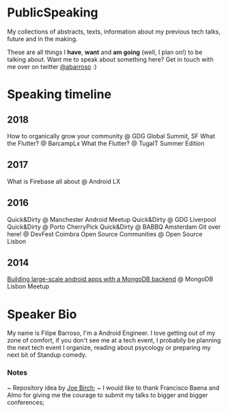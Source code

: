 # PublicSpeaking
My collections of abstracts, texts, information about my previous tech talks, future and in the making.

These are all things I **have**, **want** and **am going** (well, I plan on!) to be talking about. Want me to speak about something here? Get in touch with me over on twitter [@abarroso](https://twitter.com/abarroso) :)

# Speaking timeline

## 2018
How to organically grow your community @ GDG Global Summit, SF
What the Flutter? @ BarcampLx
What the Flutter? @ TugaIT Summer Edition

## 2017
What is Firebase all about @ Android LX
## 2016
Quick&Dirty @ Manchester Android Meetup
Quick&Dirty @ GDG Liverpool
Quick&Dirty @ Porto CherryPick
Quick&Dirty @ BABBQ Amsterdam
Git over here! @ DevFest Coimbra
Open Source Communities @ Open Source Lisbon

## 2014
[Building large-scale android apps with a MongoDB backend](https://github.com/OldMetalmind/PublicSpeaking/blob/master/Building%20large-scale%20android%20apps%20with%20a%20MongoDB%20backend.md) @ MongoDB Lisbon Meetup

# Speaker Bio
My name is Filipe Barroso, I'm a Android Engineer. I love getting out of my zone of comfort, if you don't see me at a tech event, I probabily be planning the next tech event I organize, reading about psycology or preparing my next bit of Standup comedy.


### Notes
~ Repository idea by [Joe Birch](https://github.com/hitherejoe);
~ I would like to thank Francisco Baena and Almo for giving me the courage to submit my talks to bigger and bigger conferences;